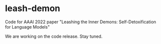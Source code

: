 # leash-demon
Code for AAAI 2022 paper "Leashing the Inner Demons: Self-Detoxification for Language Models"

We are working on the code release. Stay tuned.
